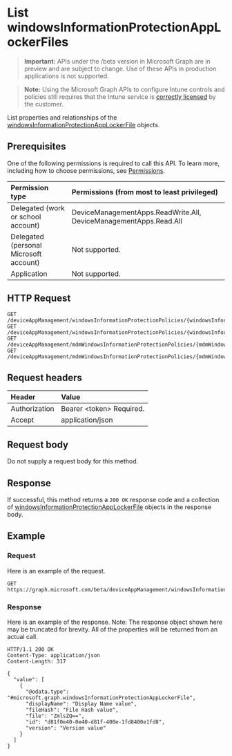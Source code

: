 ﻿# List windowsInformationProtectionAppLockerFiles

> **Important:** APIs under the /beta version in Microsoft Graph are in preview and are subject to change. Use of these APIs in production applications is not supported.

> **Note:** Using the Microsoft Graph APIs to configure Intune controls and policies still requires that the Intune service is [correctly licensed](https://go.microsoft.com/fwlink/?linkid=839381) by the customer.

List properties and relationships of the [windowsInformationProtectionAppLockerFile](../resources/intune_mam_windowsinformationprotectionapplockerfile.md) objects.
## Prerequisites
One of the following permissions is required to call this API. To learn more, including how to choose permissions, see [Permissions](../../../concepts/permissions_reference.md).

|Permission type|Permissions (from most to least privileged)|
|:---|:---|
|Delegated (work or school account)|DeviceManagementApps.ReadWrite.All, DeviceManagementApps.Read.All|
|Delegated (personal Microsoft account)|Not supported.|
|Application|Not supported.|

## HTTP Request
<!-- {
  "blockType": "ignored"
}
-->
``` http
GET /deviceAppManagement/windowsInformationProtectionPolicies/{windowsInformationProtectionPolicyId}/exemptAppLockerFiles
GET /deviceAppManagement/windowsInformationProtectionPolicies/{windowsInformationProtectionPolicyId}/protectedAppLockerFiles
GET /deviceAppManagement/mdmWindowsInformationProtectionPolicies/{mdmWindowsInformationProtectionPolicyId}/exemptAppLockerFiles
GET /deviceAppManagement/mdmWindowsInformationProtectionPolicies/{mdmWindowsInformationProtectionPolicyId}/protectedAppLockerFiles
```

## Request headers
|Header|Value|
|:---|:---|
|Authorization|Bearer &lt;token&gt; Required.|
|Accept|application/json|

## Request body
Do not supply a request body for this method.

## Response
If successful, this method returns a `200 OK` response code and a collection of [windowsInformationProtectionAppLockerFile](../resources/intune_mam_windowsinformationprotectionapplockerfile.md) objects in the response body.

## Example
### Request
Here is an example of the request.
``` http
GET https://graph.microsoft.com/beta/deviceAppManagement/windowsInformationProtectionPolicies/{windowsInformationProtectionPolicyId}/exemptAppLockerFiles
```

### Response
Here is an example of the response. Note: The response object shown here may be truncated for brevity. All of the properties will be returned from an actual call.
``` http
HTTP/1.1 200 OK
Content-Type: application/json
Content-Length: 317

{
  "value": [
    {
      "@odata.type": "#microsoft.graph.windowsInformationProtectionAppLockerFile",
      "displayName": "Display Name value",
      "fileHash": "File Hash value",
      "file": "ZmlsZQ==",
      "id": "d81f0e40-0e40-d81f-400e-1fd8400e1fd8",
      "version": "Version value"
    }
  ]
}
```






